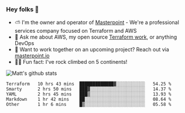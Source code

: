 

### Hey folks 👋

- ⛅️ I'm the owner and operator of [Masterpoint](https://masterpoint.io) - We're a professional services company focused on Terraform and AWS
- 💬 Ask me about AWS, my open source [Terraform work](https://github.com/masterpointio?q=terraform&type=&language=hcl), or anything DevOps
- 🔨 Want to work together on an upcoming project? Reach out via [masterpoint.io](https://masterpoint.io)
- 🧗‍♂️ Fun fact: I've rock climbed on 5 continents! 


![Matt's github stats](https://github-readme-stats.vercel.app/api?username=Gowiem&count_private=true&theme=cobalt&show_icons=true)

<!--START_SECTION:waka-->
```text
Terraform   10 hrs 43 mins  █████████████▓░░░░░░░░░░░   54.25 % 
Smarty      2 hrs 50 mins   ███▓░░░░░░░░░░░░░░░░░░░░░   14.37 % 
YAML        2 hrs 45 mins   ███▒░░░░░░░░░░░░░░░░░░░░░   13.93 % 
Markdown    1 hr 42 mins    ██░░░░░░░░░░░░░░░░░░░░░░░   08.64 % 
Other       1 hr 6 mins     █▒░░░░░░░░░░░░░░░░░░░░░░░   05.58 % 
```
<!--END_SECTION:waka-->
